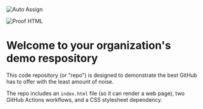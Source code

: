 ![Auto Assign](https://github.com/HairGuide/demo-repository/actions/workflows/auto-assign.yml/badge.svg)

![Proof HTML](https://github.com/HairGuide/demo-repository/actions/workflows/proof-html.yml/badge.svg)

# Welcome to your organization's demo respository
This code repository (or "repo") is designed to demonstrate the best GitHub has to offer with the least amount of noise.

The repo includes an `index.html` file (so it can render a web page), two GitHub Actions workflows, and a CSS stylesheet dependency.
